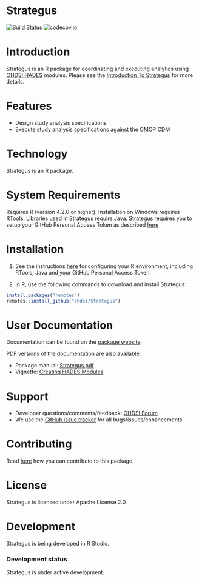 Strategus
=========

[![Build Status](https://github.com/OHDSI/Strategus/actions/workflows/R_CMD_check_Hades.yaml/badge.svg?branch=main)](https://github.com/OHDSI/Strategus/actions/workflows/R_CMD_check_Hades.yaml/badge.svg?branch=main)
[![codecov.io](https://codecov.io/github/OHDSI/Strategus/coverage.svg?branch=main)](https://codecov.io/github/OHDSI/Strategus?branch=main)

Introduction
============
Strategus is an R package for coordinating and executing analytics using [OHDSI HADES](https://ohdsi.github.io/Hades/) modules. Please see the [Introduction To Strategus](https://ohdsi.github.io/Strategus/articles/IntroductionToStrategus.html) for more details.

Features
========
- Design study analysis specifications
- Execute study analysis specifications against the OMOP CDM

Technology
============
Strategus is an R package.

System Requirements
============
Requires R (version 4.2.0 or higher). Installation on Windows requires [RTools](https://cran.r-project.org/bin/windows/Rtools/). Libraries used in Strategus require Java. Strategus requires you to setup your GitHub Personal Access Token as described [here](https://ohdsi.github.io/Hades/rSetup.html#GitHub_Personal_Access_Token)

Installation
=============
1. See the instructions [here](https://ohdsi.github.io/Hades/rSetup.html) for configuring your R environment, including RTools, Java and your GitHub Personal Access Token.

2. In R, use the following commands to download and install Strategus:

  ```r
  install.packages("remotes")
  remotes::install_github("ohdsi/Strategus")
  ```
User Documentation
==================
Documentation can be found on the [package website](https://ohdsi.github.io/Strategus).

PDF versions of the documentation are also available:
* Package manual: [Strategus.pdf](https://raw.githubusercontent.com/OHDSI/Strategus/main/extras/Strategus.pdf)
* Vignette: [Creating HADES Modules](https://github.com/OHDSI/Strategus/raw/main/inst/doc/CreatingModules.pdf)

Support
=======
* Developer questions/comments/feedback: <a href="http://forums.ohdsi.org/c/developers">OHDSI Forum</a>
* We use the <a href="https://github.com/OHDSI/Strategus/issues">GitHub issue tracker</a> for all bugs/issues/enhancements

Contributing
============
Read [here](https://ohdsi.github.io/Hades/contribute.html) how you can contribute to this package.

License
=======
Strategus is licensed under Apache License 2.0

Development
===========
Strategus is being developed in R Studio.

### Development status

Strategus is under active development.
